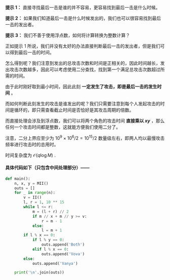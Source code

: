 **提示 1：** 直接寻找最后一击是谁的并不容易，更容易找到最后一击是什么时候。

**提示 2：** 如果我们知道最后一击是什么时候发出的，我们也可以很容易找到最后一击的发出者。

**提示 3：** 我们不善于使用浮点数，如何将计算转换为整数计算？

正如提示 1 所说，我们并没有太好的办法直接判断最后一击的发出者，但是我们可以得到最后一击的时间。

怎么得到呢？我们注意到发出的总攻击次数和时间是正相关的，因此时间越长，发出攻击次数越多，因此可以考虑使用二分查找，找到第一个满足总攻击次数超过所需的时间。

由于此时刚好取到最小时间，因此此刻 **一定发生了攻击，即是最后一击的发生时间** 。

而如何判断此刻发生的攻击是谁发出的呢？我们只需要注意到每个人发起攻击的时间是循环的，即只需查看截止时间是否恰好是其攻击周期的倍数。

而直接处理会涉及到浮点数，我们可以将两个角色的攻击时间 **直接乘以 $xy$** ，那么任何一个攻击时间都是整数，这就能方便我们使用二分了。

注意，二分上界应至少为 $10^9\times 10^6/2=10^{15} / 2$ 数量级左右，即两人均以最慢攻击频率进行攻击时的总用时。

时间复杂度为 $\mathcal{O}(q\log M)$ .

#### 具体代码如下（只包含中间处理部分）——

```Python []
def main():
    n, x, y = MII()
    outs = []
    for _ in range(n):
        v = II()
        l, r = 1, 10 ** 15
        while l <= r:
            m = (l + r) // 2
            if m // x + m // y >= v:
                r = m - 1
            else:
                l = m + 1
        if l % x == 0:
            if l % y == 0:
                outs.append('Both')
            elif l % x == 0:
                outs.append('Vova')
        else:
            outs.append('Vanya')

    print('\n'.join(outs))
```